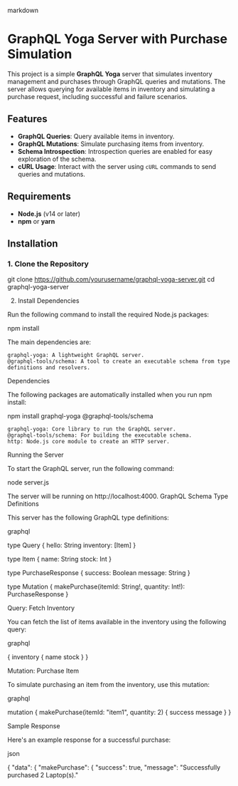 markdown

# GraphQL Yoga Server with Purchase Simulation

This project is a simple **GraphQL Yoga** server that simulates inventory management and purchases through GraphQL queries and mutations. The server allows querying for available items in inventory and simulating a purchase request, including successful and failure scenarios.

## Features

- **GraphQL Queries**: Query available items in inventory.
- **GraphQL Mutations**: Simulate purchasing items from inventory.
- **Schema Introspection**: Introspection queries are enabled for easy exploration of the schema.
- **cURL Usage**: Interact with the server using `cURL` commands to send queries and mutations.

## Requirements

- **Node.js** (v14 or later)
- **npm** or **yarn**

## Installation

### 1. Clone the Repository

git clone https://github.com/yourusername/graphql-yoga-server.git
cd graphql-yoga-server

2. Install Dependencies

Run the following command to install the required Node.js packages:

npm install

The main dependencies are:

    graphql-yoga: A lightweight GraphQL server.
    @graphql-tools/schema: A tool to create an executable schema from type definitions and resolvers.

Dependencies

The following packages are automatically installed when you run npm install:

npm install graphql-yoga @graphql-tools/schema

    graphql-yoga: Core library to run the GraphQL server.
    @graphql-tools/schema: For building the executable schema.
    http: Node.js core module to create an HTTP server.

Running the Server

To start the GraphQL server, run the following command:

node server.js

The server will be running on http://localhost:4000.
GraphQL Schema
Type Definitions

This server has the following GraphQL type definitions:

graphql

type Query {
  hello: String
  inventory: [Item]
}

type Item {
  name: String
  stock: Int
}

type PurchaseResponse {
  success: Boolean
  message: String
}

type Mutation {
  makePurchase(itemId: String!, quantity: Int!): PurchaseResponse
}


Query: Fetch Inventory

You can fetch the list of items available in the inventory using the following query:

graphql

{
  inventory {
    name
    stock
  }
}

Mutation: Purchase Item

To simulate purchasing an item from the inventory, use this mutation:

graphql

mutation {
  makePurchase(itemId: "item1", quantity: 2) {
    success
    message
  }
}

Sample Response

Here's an example response for a successful purchase:

json

{
  "data": {
    "makePurchase": {
      "success": true,
      "message": "Successfully purchased 2 Laptop(s)."
   

